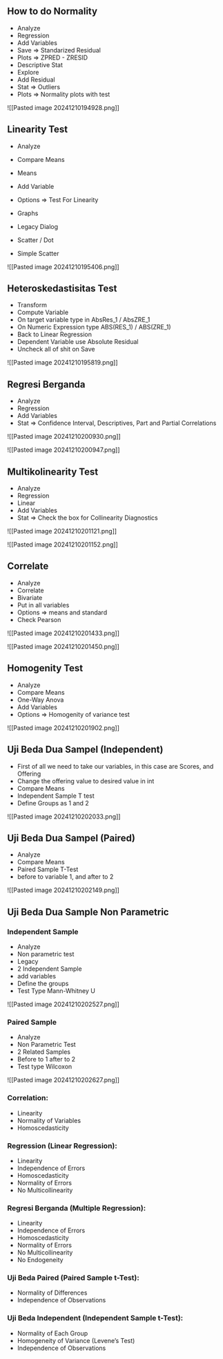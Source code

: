 
## How to do Normality
- Analyze
- Regression
- Add Variables
- Save => Standarized Residual
- Plots => ZPRED - ZRESID
- Descriptive Stat
- Explore
- Add Residual
- Stat => Outliers
- Plots => Normality plots with test

![[Pasted image 20241210194928.png]]

## Linearity Test
- Analyze
- Compare Means
- Means
- Add Variable
- Options => Test For Linearity

- Graphs
- Legacy Dialog
- Scatter / Dot
-  Simple Scatter

![[Pasted image 20241210195406.png]]

## Heteroskedastisitas Test
- Transform
- Compute Variable
- On target variable type in AbsRes_1 / AbsZRE_1
- On Numeric Expression type ABS(RES_1) / ABS(ZRE_1)
- Back to Linear Regression
- Dependent Variable use Absolute Residual
- Uncheck all of shit on Save

![[Pasted image 20241210195819.png]]


## Regresi Berganda
- Analyze
- Regression
- Add Variables
- Stat => Confidence Interval, Descriptives, Part and Partial Correlations

![[Pasted image 20241210200930.png]]

![[Pasted image 20241210200947.png]]

## Multikolinearity Test
- Analyze 
- Regression
- Linear
- Add Variables
- Stat => Check the box for Collinearity Diagnostics

![[Pasted image 20241210201121.png]]

![[Pasted image 20241210201152.png]]

## Correlate
- Analyze
- Correlate
- Bivariate
- Put in all variables
- Options => means and standard
- Check Pearson

![[Pasted image 20241210201433.png]]

![[Pasted image 20241210201450.png]]

## Homogenity Test
- Analyze
- Compare Means
- One-Way Anova
- Add Variables
- Options => Homogenity of variance test

![[Pasted image 20241210201902.png]]

## Uji Beda Dua Sampel (Independent)
- First of all we need to take our variables, in this case are Scores, and Offering
- Change the offering value to desired value in int
- Compare Means
- Independent Sample T test
- Define Groups as 1 and 2

![[Pasted image 20241210202033.png]]

## Uji Beda Dua Sampel (Paired)
- Analyze 
- Compare Means
- Paired Sample T-Test
- before to variable 1, and after to 2

![[Pasted image 20241210202149.png]]

## Uji Beda Dua Sample Non Parametric

### Independent Sample
- Analyze
- Non parametric test
- Legacy
- 2 Independent Sample
- add variables
- Define the groups
- Test Type Mann-Whitney U

![[Pasted image 20241210202527.png]]

### Paired Sample
- Analyze
- Non Parametric Test
- 2 Related Samples
- Before to 1 after to 2
- Test type Wilcoxon

![[Pasted image 20241210202627.png]]

### Correlation:

- Linearity
- Normality of Variables
- Homoscedasticity

### Regression (Linear Regression):

- Linearity
- Independence of Errors
- Homoscedasticity
- Normality of Errors
- No Multicollinearity

### Regresi Berganda (Multiple Regression):

- Linearity
- Independence of Errors
- Homoscedasticity
- Normality of Errors
- No Multicollinearity
- No Endogeneity

### Uji Beda Paired (Paired Sample t-Test):

- Normality of Differences
- Independence of Observations

### Uji Beda Independent (Independent Sample t-Test):

- Normality of Each Group
- Homogeneity of Variance (Levene’s Test)
- Independence of Observations